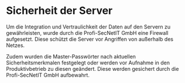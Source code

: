 # Sicherheit der Server

Um die Integration und Vertraulichkeit der Daten auf den Servern zu gewährleisten, wurde durch die Profi-SecNetIT GmbH eine Firewall aufgesetzt.
Diese schützt die Server vor Angriffen von außerhalb des Netzes.

Zudem wurden die Master-Passwörter nach aktuellen Sicherheitsmerkmalen festgelegt oder werden vor Aufnahme in den Produktivbetrieb zu diesen geändert. 
Diese werden gesichert durch die Profi-SecNetIT GmbH aufbewahrt.
